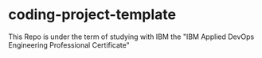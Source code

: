 # coding-project-template
This Repo is under the term of studying with IBM the "IBM Applied DevOps Engineering Professional Certificate"

